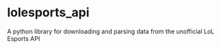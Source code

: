 # lolesports_api
A python library for downloading and parsing data from the unofficial LoL Esports API
